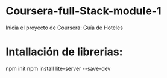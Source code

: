 # Coursera-full-Stack-module-1
Inicia el proyecto de Coursera: Guía de Hoteles


# Intallación de librerias:
npm init
npm install lite-server --save-dev
